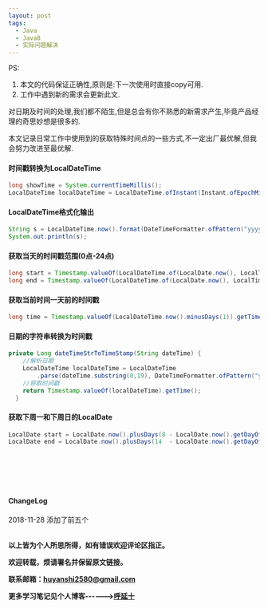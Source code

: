 ```yaml
---
layout: post
tags:
  - Java
  - Java8
  - 实际问题解决
---
```

PS:
1. 本文的代码保证正确性,原则是:下一次使用时直接copy可用.
2. 工作中遇到新的需求会更新此文.

对日期及时间的处理,我们都不陌生,但是总会有你不熟悉的新需求产生,毕竟产品经理的奇思妙想是很多的.

本文记录日常工作中使用到的获取特殊时间点的一些方式,不一定出厂最优解,但我会努力改进至最优解.


#### 时间戳转换为LocalDateTime

```java
long showTime = System.currentTimeMillis();
LocalDateTime localDateTime = LocalDateTime.ofInstant(Instant.ofEpochMilli(showTime),ZoneId.of("Asia/Shanghai"));
```

#### LocalDateTime格式化输出

```java
String s = LocalDateTime.now().format(DateTimeFormatter.ofPattern("yyyy-MM-dd HH:mm:ss"));
System.out.println(s);
```

#### 获取当天的时间戳范围(0点-24点)

```java
long start = Timestamp.valueOf(LocalDateTime.of(LocalDate.now(), LocalTime.MIN)).getTime();
long end = Timestamp.valueOf(LocalDateTime.of(LocalDate.now(), LocalTime.MAX)).getTime();
```

#### 获取当前时间一天前的时间戳

```java
long time = Timestamp.valueOf(LocalDateTime.now().minusDays(1)).getTime();
```

#### 日期的字符串转换为时间戳

```java
private Long dateTimeStrToTimeStamp(String dateTime) {
    //解析日期
    LocalDateTime localDateTime = LocalDateTime
        .parse(dateTime.substring(0,19), DateTimeFormatter.ofPattern("yyyy-MM-dd HH:mm:ss"));
    //获取时间戳
    return Timestamp.valueOf(localDateTime).getTime();
  }
```

#### 获取下周一和下周日的LocalDate

```java
LocalDate start = LocalDate.now().plusDays(8 - LocalDate.now().getDayOfWeek().getValue());
LocalDate end = LocalDate.now().plusDays(14  - LocalDate.now().getDayOfWeek().getValue());
```




<br>
<br>
<br>
<br>
<h4>ChangeLog</h4>
2018-11-28 添加了前五个
<br>
<br>

**以上皆为个人所思所得，如有错误欢迎评论区指正。**

**欢迎转载，烦请署名并保留原文链接。**

**联系邮箱：huyanshi2580@gmail.com**

**更多学习笔记见个人博客------><a href="{{ site.baseurl }}/">呼延十</a>**
